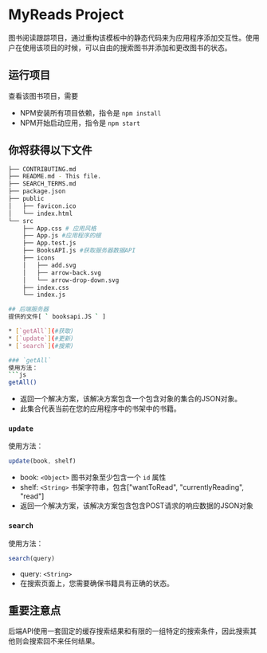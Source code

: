 # MyReads Project
图书阅读跟踪项目，通过重构该模板中的静态代码来为应用程序添加交互性。使用户在使用该项目的时候，可以自由的搜索图书并添加和更改图书的状态。

## 运行项目

查看该图书项目，需要

* NPM安装所有项目依赖，指令是 `npm install`
* NPM开始启动应用，指令是 `npm start`

## 你将获得以下文件
```bash
├── CONTRIBUTING.md
├── README.md - This file.
├── SEARCH_TERMS.md 
├── package.json 
├── public
│   ├── favicon.ico 
│   └── index.html
└── src
    ├── App.css # 应用风格
    ├── App.js #应用程序的根
    ├── App.test.js
    ├── BooksAPI.js #获取服务器数据API
    ├── icons
    │   ├── add.svg
    │   ├── arrow-back.svg
    │   └── arrow-drop-down.svg
    ├── index.css
    └── index.js

## 后端服务器
提供的文件[ ` booksapi.JS ` ]

* [`getAll`](#获取)
* [`update`](#更新)
* [`search`](#搜索)

### `getAll`
使用方法：
```js
getAll()
```

* 返回一个解决方案，该解决方案包含一个包含对象的集合的JSON对象。
* 此集合代表当前在您的应用程序中的书架中的书籍。 

### `update`
使用方法：
```js
update(book, shelf)
```

* book: `<Object>` 图书对象至少包含一个 `id` 属性
* shelf: `<String>` 书架字符串，包含["wantToRead", "currentlyReading", "read"]  
* 返回一个解决方案，该解决方案包含包含POST请求的响应数据的JSON对象 

### `search`
使用方法：

```js
search(query)
```

* query: `<String>`
* 在搜索页面上，您需要确保书籍具有正确的状态。 

## 重要注意点
后端API使用一套固定的缓存搜索结果和有限的一组特定的搜索条件，因此搜索其他则会搜索回不来任何结果。 